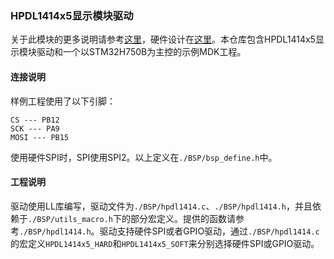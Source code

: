 ### HPDL1414x5显示模块驱动

关于此模块的更多说明请参考[这里](https://hadongzhu.com/archives/711)，硬件设计在[这里](https://oshwhub.com/hadongzhu/hpdl1414)。本仓库包含HPDL1414x5显示模块驱动和一个以STM32H750B为主控的示例MDK工程。

#### 连接说明

样例工程使用了以下引脚：
```
CS --- PB12
SCK --- PA9
MOSI --- PB15
```
使用硬件SPI时，SPI使用SPI2。以上定义在`./BSP/bsp_define.h`中。

#### 工程说明
驱动使用LL库编写，驱动文件为`./BSP/hpdl1414.c`、`./BSP/hpdl1414.h`，并且依赖于`./BSP/utils_macro.h`下的部分宏定义。提供的函数请参考`./BSP/hpdl1414.h`。驱动支持硬件SPI或者GPIO驱动，通过`./BSP/hpdl1414.c`的宏定义`HPDL1414x5_HARD`和`HPDL1414x5_SOFT`来分别选择硬件SPI或GPIO驱动。
